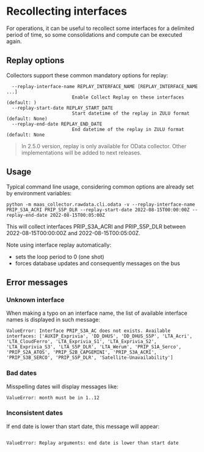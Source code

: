 # Recollecting interfaces

For operations, it can be useful to recollect some interfaces for a delimited period of
time, so some consolidations and compute can be executed again.

## Replay options

Collectors support these common mandatory options for replay:

```
  --replay-interface-name REPLAY_INTERFACE_NAME [REPLAY_INTERFACE_NAME ...]
                        Enable Collect Replay on these interfaces (default: )
  --replay-start-date REPLAY_START_DATE
                        Start datetime of the replay in ZULU format (default: None)
  --replay-end-date REPLAY_END_DATE
                        End datetime of the replay in ZULU format (default: None
```

> In 2.5.0 version, replay is only available for OData collector. Other implementations will be added to next releases.

## Usage

Typical command line usage, considering common options are already set by environment variables:

```
python -m maas_collector.rawdata.cli.odata -v --replay-interface-name PRIP_S3A_ACRI PRIP_S5P_DLR --replay-start-date 2022-08-15T00:00:00Z --replay-end-date 2022-08-15T00:05:00Z
```

This will collect interfaces PRIP_S3A_ACRI and PRIP_S5P_DLR between 2022-08-15T00:00:00Z and 2022-08-15T00:05:00Z.

Note using interface replay automatically:

- sets the loop period to 0 (one shot)
- forces database updates and consequently messages on the bus

## Error messages

### Unknown interface

When making a typo on an interface name, the list of available interface names is displayed in such message:

```
ValueError: Interface PRIP_S3A_AC does not exists. Available interfaces: ['AUXIP_Exprivia', 'DD_DHUS', 'DD_DHUS_S5P', 'LTA_Acri', 'LTA_CloudFerro', 'LTA_Exprivia_S1', 'LTA_Exprivia_S2', 'LTA_Exprivia_S3', 'LTA_S5P_DLR', 'LTA_Werum', 'PRIP_S1A_Serco', 'PRIP_S2A_ATOS', 'PRIP_S2B_CAPGEMINI', 'PRIP_S3A_ACRI', 'PRIP_S3B_SERCO', 'PRIP_S5P_DLR', 'Satellite-Unavailability']
```

### Bad dates

Misspelling dates will display messages like:

```
ValueError: month must be in 1..12
```

### Inconsistent dates

If end date is lower than start date, this message will appear:

```

ValueError: Replay arguments: end date is lower than start date
```
